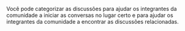 Você pode categorizar as discussões para ajudar os integrantes da comunidade a iniciar as conversas no lugar certo e para ajudar os integrantes da comunidade a encontrar as discussões relacionadas.
